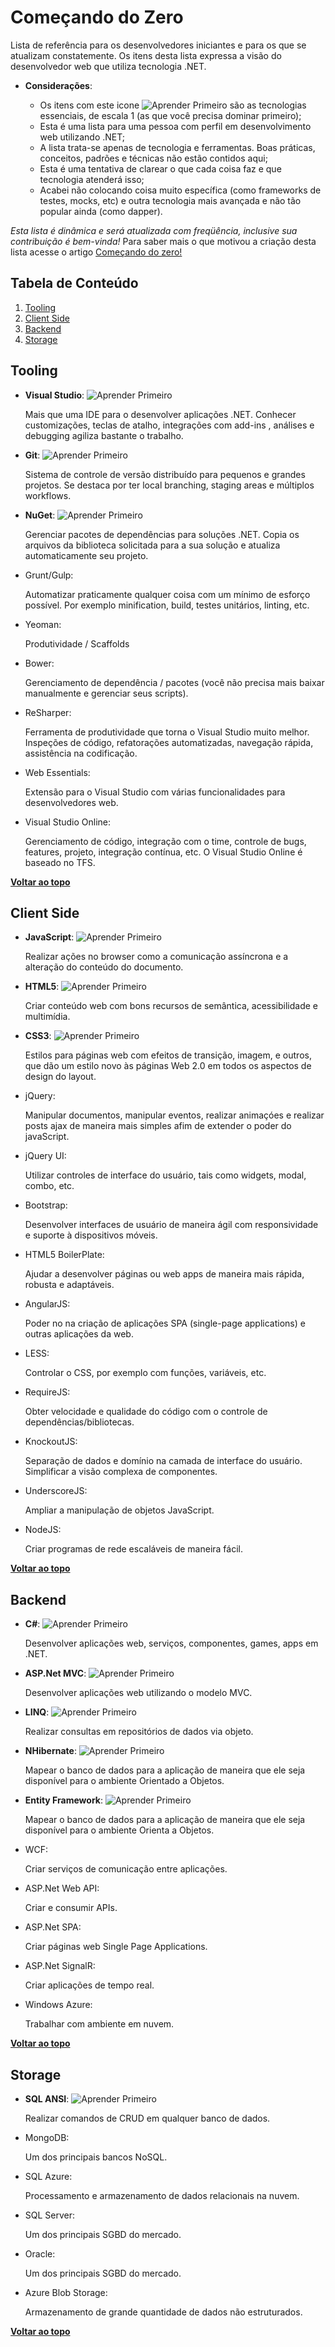 # Começando do Zero

Lista de referência para os desenvolvedores iniciantes e para os que se atualizam constatemente. 
Os itens desta lista expressa a visão do desenvolvedor web que utiliza tecnologia .NET.

  - **Considerações**:

     - Os itens com este icone ![Aprender Primeiro](https://raw.githubusercontent.com/cleytonferrari/comecandodozero/master/assets/first.png) são as tecnologias essenciais, de escala 1 (as que você precisa dominar primeiro);
     - Esta é uma lista para uma pessoa com perfil em desenvolvimento web utilizando .NET;
     - A lista trata-se apenas de tecnologia e ferramentas. Boas práticas, conceitos, padrões e técnicas não estão contidos aqui;
     - Esta é uma tentativa de clarear o que cada coisa faz e que tecnologia atenderá isso;
     - Acabei não colocando coisa muito específica (como frameworks de testes, mocks, etc) e outra tecnologia mais avançada e não tão popular ainda (como dapper).

*Esta lista é dinâmica e será atualizada com freqüência, inclusive sua contribuição é bem-vinda!* Para saber mais o que motivou a criação desta lista acesse  o artigo [Começando do zero!](http://www.rodrigokono.net/2014/10/03/comeando-do-zero-quais-tecnologias-preciso-aprender-hoje-e-porque/)

## Tabela de Conteúdo

  1. [Tooling](#tooling)
  2. [Client Side](#client-side)
  3. [Backend](#backend)
  4. [Storage](#storage)

## Tooling

  - **Visual Studio**: ![Aprender Primeiro](https://raw.githubusercontent.com/cleytonferrari/comecandodozero/master/assets/first.png)

 	Mais que uma IDE para o desenvolver aplicações .NET. Conhecer customizações, teclas de atalho, integrações com add-ins , análises e debugging agiliza bastante o trabalho.

  - **Git**: ![Aprender Primeiro](https://raw.githubusercontent.com/cleytonferrari/comecandodozero/master/assets/first.png)

  	Sistema de controle de versão distribuído para pequenos e grandes projetos. Se destaca por ter local branching, staging areas e múltiplos workflows.
  
  - **NuGet**: ![Aprender Primeiro](https://raw.githubusercontent.com/cleytonferrari/comecandodozero/master/assets/first.png)
	
	Gerenciar pacotes de dependências para soluções .NET. Copia os arquivos da biblioteca solicitada para a sua solução e atualiza automaticamente seu projeto.

  - Grunt/Gulp:

    Automatizar praticamente qualquer coisa com um mínimo de esforço possível. Por exemplo minification, build, testes unitários, linting, etc.

  - Yeoman:

    Produtividade / Scaffolds

  - Bower:

    Gerenciamento de dependência / pacotes (você não precisa mais baixar manualmente e gerenciar seus scripts).

  - ReSharper:

    Ferramenta de produtividade que torna o Visual Studio muito melhor. Inspeções de código, refatorações automatizadas, navegação rápida, assistência na codificação.

  - Web Essentials:
    
    Extensão para o Visual Studio com várias funcionalidades para desenvolvedores web.


  - Visual Studio Online:

    Gerenciamento de código, integração com o time, controle de bugs, features, projeto, integração contínua, etc. O Visual Studio Online é baseado no TFS.

**[Voltar ao topo](#tabela-de-conteúdo)**

## Client Side

  - **JavaScript**: ![Aprender Primeiro](https://raw.githubusercontent.com/cleytonferrari/comecandodozero/master/assets/first.png)
    
    Realizar ações no browser como a comunicação assíncrona e a alteração do conteúdo do documento.
  
  - **HTML5**: ![Aprender Primeiro](https://raw.githubusercontent.com/cleytonferrari/comecandodozero/master/assets/first.png)

    Criar conteúdo web com bons recursos de semântica, acessibilidade e multimídia.
 
  - **CSS3**: ![Aprender Primeiro](https://raw.githubusercontent.com/cleytonferrari/comecandodozero/master/assets/first.png)

    Estilos para páginas web com efeitos de transição, imagem, e outros, que dão um estilo novo às páginas Web 2.0 em todos os aspectos de design do layout.

  - jQuery:

    Manipular documentos, manipular eventos, realizar animaçóes e realizar posts ajax de maneira mais simples afim de extender o poder do javaScript.

  - jQuery UI:

    Utilizar controles de interface do usuário, tais como widgets, modal, combo, etc.

  - Bootstrap:

    Desenvolver interfaces de usuário de maneira ágil com responsividade e suporte à dispositivos móveis.

  - HTML5 BoilerPlate:

    Ajudar a desenvolver páginas ou web apps de maneira mais rápida, robusta e adaptáveis.

  - AngularJS:

    Poder no na criação de aplicações SPA (single-page applications) e outras aplicações da web.

  - LESS:

    Controlar o CSS, por exemplo com funções, variáveis, etc.

  - RequireJS:

    Obter velocidade e qualidade do código com o controle de dependências/bibliotecas.

  - KnockoutJS:

    Separação de dados e domínio na camada de interface do usuário. Simplificar a visão complexa de componentes.

  - UnderscoreJS:

    Ampliar a manipulação de objetos JavaScript.

  - NodeJS:

    Criar  programas de rede escaláveis de maneira fácil.

**[Voltar ao topo](#tabela-de-conteúdo)**

## Backend

  - **C#**: ![Aprender Primeiro](https://raw.githubusercontent.com/cleytonferrari/comecandodozero/master/assets/first.png)

    Desenvolver aplicações web, serviços, componentes, games, apps em .NET.

  - **ASP.Net MVC**: ![Aprender Primeiro](https://raw.githubusercontent.com/cleytonferrari/comecandodozero/master/assets/first.png)

    Desenvolver aplicações web utilizando o modelo MVC.

  - **LINQ**: ![Aprender Primeiro](https://raw.githubusercontent.com/cleytonferrari/comecandodozero/master/assets/first.png)

    Realizar consultas em repositórios de dados via objeto.

  - **NHibernate**: ![Aprender Primeiro](https://raw.githubusercontent.com/cleytonferrari/comecandodozero/master/assets/first.png)

    Mapear o banco de dados para a aplicação de maneira que ele seja disponível para o ambiente Orientado a Objetos.

  - **Entity Framework**: ![Aprender Primeiro](https://raw.githubusercontent.com/cleytonferrari/comecandodozero/master/assets/first.png)

    Mapear o banco de dados para a aplicação de maneira que ele seja disponível para o ambiente Orienta a Objetos.

  - WCF:

    Criar serviços de comunicação entre aplicações.

  - ASP.Net Web API:

    Criar e consumir APIs.

  - ASP.Net SPA:

    Criar páginas web Single Page Applications.

  - ASP.Net SignalR:

    Criar aplicações de tempo real.

  - Windows Azure:

    Trabalhar com ambiente em nuvem.

**[Voltar ao topo](#tabela-de-conteúdo)**

## Storage

  - **SQL ANSI**: ![Aprender Primeiro](https://raw.githubusercontent.com/cleytonferrari/comecandodozero/master/assets/first.png)

    Realizar comandos de CRUD em qualquer banco de dados.

  - MongoDB:

    Um dos principais bancos NoSQL.

  - SQL Azure:

    Processamento e armazenamento de dados relacionais na nuvem.

  - SQL Server:

    Um dos principais SGBD do mercado.

  - Oracle:

    Um dos principais SGBD do mercado.

  - Azure Blob Storage:

    Armazenamento de grande quantidade de dados não estruturados.


**[Voltar ao topo](#tabela-de-conteúdo)**